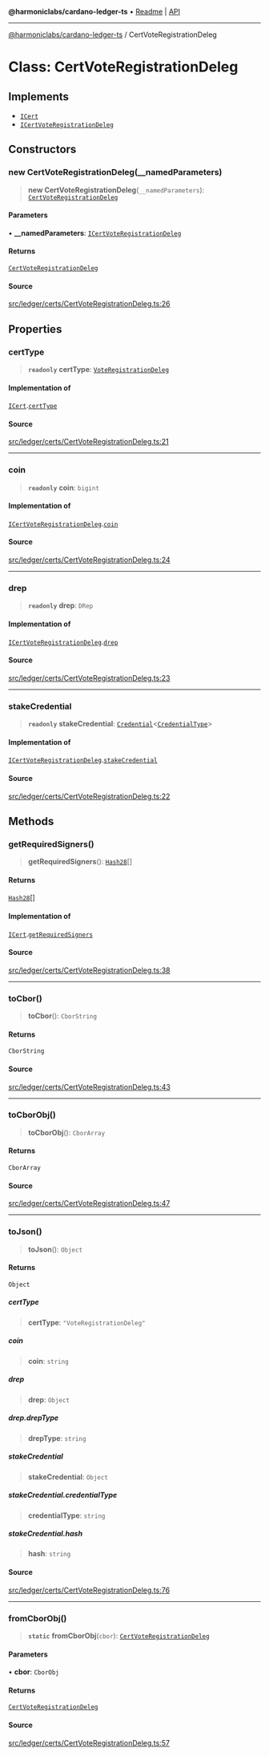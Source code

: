 **@harmoniclabs/cardano-ledger-ts** • [Readme](../README.md) \| [API](../globals.md)

***

[@harmoniclabs/cardano-ledger-ts](../README.md) / CertVoteRegistrationDeleg

# Class: CertVoteRegistrationDeleg

## Implements

- [`ICert`](../interfaces/ICert.md)
- [`ICertVoteRegistrationDeleg`](../interfaces/ICertVoteRegistrationDeleg.md)

## Constructors

### new CertVoteRegistrationDeleg(__namedParameters)

> **new CertVoteRegistrationDeleg**(`__namedParameters`): [`CertVoteRegistrationDeleg`](CertVoteRegistrationDeleg.md)

#### Parameters

• **\_\_namedParameters**: [`ICertVoteRegistrationDeleg`](../interfaces/ICertVoteRegistrationDeleg.md)

#### Returns

[`CertVoteRegistrationDeleg`](CertVoteRegistrationDeleg.md)

#### Source

[src/ledger/certs/CertVoteRegistrationDeleg.ts:26](https://github.com/HarmonicLabs/cardano-ledger-ts/blob/d1659b0/src/ledger/certs/CertVoteRegistrationDeleg.ts#L26)

## Properties

### certType

> **`readonly`** **certType**: [`VoteRegistrationDeleg`](../enumerations/CertificateType.md#voteregistrationdeleg)

#### Implementation of

[`ICert`](../interfaces/ICert.md).[`certType`](../interfaces/ICert.md#certtype)

#### Source

[src/ledger/certs/CertVoteRegistrationDeleg.ts:21](https://github.com/HarmonicLabs/cardano-ledger-ts/blob/d1659b0/src/ledger/certs/CertVoteRegistrationDeleg.ts#L21)

***

### coin

> **`readonly`** **coin**: `bigint`

#### Implementation of

[`ICertVoteRegistrationDeleg`](../interfaces/ICertVoteRegistrationDeleg.md).[`coin`](../interfaces/ICertVoteRegistrationDeleg.md#coin)

#### Source

[src/ledger/certs/CertVoteRegistrationDeleg.ts:24](https://github.com/HarmonicLabs/cardano-ledger-ts/blob/d1659b0/src/ledger/certs/CertVoteRegistrationDeleg.ts#L24)

***

### drep

> **`readonly`** **drep**: `DRep`

#### Implementation of

[`ICertVoteRegistrationDeleg`](../interfaces/ICertVoteRegistrationDeleg.md).[`drep`](../interfaces/ICertVoteRegistrationDeleg.md#drep)

#### Source

[src/ledger/certs/CertVoteRegistrationDeleg.ts:23](https://github.com/HarmonicLabs/cardano-ledger-ts/blob/d1659b0/src/ledger/certs/CertVoteRegistrationDeleg.ts#L23)

***

### stakeCredential

> **`readonly`** **stakeCredential**: [`Credential`](Credential.md)\<[`CredentialType`](../enumerations/CredentialType.md)\>

#### Implementation of

[`ICertVoteRegistrationDeleg`](../interfaces/ICertVoteRegistrationDeleg.md).[`stakeCredential`](../interfaces/ICertVoteRegistrationDeleg.md#stakecredential)

#### Source

[src/ledger/certs/CertVoteRegistrationDeleg.ts:22](https://github.com/HarmonicLabs/cardano-ledger-ts/blob/d1659b0/src/ledger/certs/CertVoteRegistrationDeleg.ts#L22)

## Methods

### getRequiredSigners()

> **getRequiredSigners**(): [`Hash28`](Hash28.md)[]

#### Returns

[`Hash28`](Hash28.md)[]

#### Implementation of

[`ICert`](../interfaces/ICert.md).[`getRequiredSigners`](../interfaces/ICert.md#getrequiredsigners)

#### Source

[src/ledger/certs/CertVoteRegistrationDeleg.ts:38](https://github.com/HarmonicLabs/cardano-ledger-ts/blob/d1659b0/src/ledger/certs/CertVoteRegistrationDeleg.ts#L38)

***

### toCbor()

> **toCbor**(): `CborString`

#### Returns

`CborString`

#### Source

[src/ledger/certs/CertVoteRegistrationDeleg.ts:43](https://github.com/HarmonicLabs/cardano-ledger-ts/blob/d1659b0/src/ledger/certs/CertVoteRegistrationDeleg.ts#L43)

***

### toCborObj()

> **toCborObj**(): `CborArray`

#### Returns

`CborArray`

#### Source

[src/ledger/certs/CertVoteRegistrationDeleg.ts:47](https://github.com/HarmonicLabs/cardano-ledger-ts/blob/d1659b0/src/ledger/certs/CertVoteRegistrationDeleg.ts#L47)

***

### toJson()

> **toJson**(): `Object`

#### Returns

`Object`

##### certType

> **certType**: `"VoteRegistrationDeleg"`

##### coin

> **coin**: `string`

##### drep

> **drep**: `Object`

##### drep.drepType

> **drepType**: `string`

##### stakeCredential

> **stakeCredential**: `Object`

##### stakeCredential.credentialType

> **credentialType**: `string`

##### stakeCredential.hash

> **hash**: `string`

#### Source

[src/ledger/certs/CertVoteRegistrationDeleg.ts:76](https://github.com/HarmonicLabs/cardano-ledger-ts/blob/d1659b0/src/ledger/certs/CertVoteRegistrationDeleg.ts#L76)

***

### fromCborObj()

> **`static`** **fromCborObj**(`cbor`): [`CertVoteRegistrationDeleg`](CertVoteRegistrationDeleg.md)

#### Parameters

• **cbor**: `CborObj`

#### Returns

[`CertVoteRegistrationDeleg`](CertVoteRegistrationDeleg.md)

#### Source

[src/ledger/certs/CertVoteRegistrationDeleg.ts:57](https://github.com/HarmonicLabs/cardano-ledger-ts/blob/d1659b0/src/ledger/certs/CertVoteRegistrationDeleg.ts#L57)
